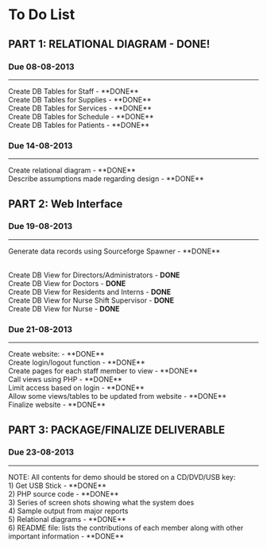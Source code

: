 <h1>To Do List</h1>

<h2>PART 1: RELATIONAL DIAGRAM - DONE!</h2>

<h3>Due 08-08-2013</h3><hr>
Create DB Tables for Staff - **DONE**<br>
Create DB Tables for Supplies - **DONE**<br>
Create DB Tables for Services - **DONE**<br>
Create DB Tables for Schedule - **DONE**<br>
Create DB Tables for Patients - **DONE**

<h3>Due 14-08-2013</h3><hr>
Create relational diagram - **DONE**<br>
Describe assumptions made regarding design - **DONE**


<h2>PART 2: Web Interface</h2>
<h3>Due 19-08-2013</h3><hr>
Generate data records using Sourceforge Spawner - **DONE**<br><br>

Create DB View for Directors/Administrators - **DONE**<br>
Create DB View for Doctors - **DONE**<br>
Create DB View for Residents and Interns - **DONE**<br>
Create DB View for Nurse Shift Supervisor - **DONE**<br>
Create DB View for Nurse - **DONE**


<h3>Due 21-08-2013</h3><hr>
Create website: - **DONE**<br>
Create login/logout function - **DONE**<br>
Create pages for each staff member to view - **DONE**<br>
Call views using PHP - **DONE**<br>
Limit access based on login - **DONE**<br>
Allow some views/tables to be updated from website - **DONE**<br>
Finalize website - **DONE**

<h2>PART 3: PACKAGE/FINALIZE DELIVERABLE</h2>
<h3>Due 23-08-2013</h3><hr>
NOTE: All contents for demo should be stored on a CD/DVD/USB key:<br>
1) Get USB Stick - **DONE**<br>
2) PHP source code - **DONE**<br>
3) Series of screen shots showing what the system does<br>
4) Sample output from major reports<br>
5) Relational diagrams - **DONE**<br>
6) README file: lists the contributions of each member along with other important information - **DONE**<br>
